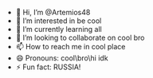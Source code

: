 - 👋 Hi, I’m @Artemios48
- 👀 I’m interested in be cool
- 🌱 I’m currently learning all
- 💞️ I’m looking to collaborate on cool bro
- 📫 How to reach me in cool place
- 😄 Pronouns: cool\bro\hi idk
- ⚡ Fun fact: RUSSIA!

<!---
Artemios48/Artemios48 is a ✨ special ✨ repository because its `README.md` (this file) appears on your GitHub profile.
You can click the Preview link to take a look at your changes.
--->
